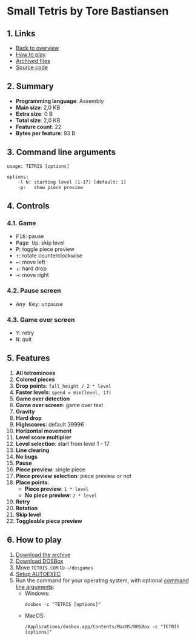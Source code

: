 # Small Tetris by Tore Bastiansen

## 1. Links

- [Back to overview](../README.md)
- [How to play](#6-how-to-play)
- [Archived files](https://github.com/nineteendo/tetris4karchive/tree/main/small-tetris/archive)
- [Source code](https://playdosgames.com/online/smalltetris)

## 2. Summary

- **Programming language**: Assembly
- **Main size**: 2,0 KB
- **Extra size**: 0 B
- **Total size**: 2,0 KB
- **Feature count**: 22
- **Bytes per feature**: 93 B

## 3. Command line arguments

```none
usage: TETRIS [options]

options:
    -l N: starting level (1-17) [default: 1]
    -p:   show piece preview
```

## 4. Controls

### 4.1. Game

- <kbd>F16</kbd>: pause
- <kbd>Page Up</kbd>: skip level
- <kbd>P</kbd>: toggle piece preview
- <kbd>↑</kbd>: rotate counterclockwise
- <kbd>←</kbd>: move left
- <kbd>↓</kbd>: hard drop
- <kbd>→</kbd>: move right

### 4.2. Pause screen

- <kbd>Any Key</kbd>: unpause

### 4.3. Game over screen

- <kbd>Y</kbd>: retry
- <kbd>N</kbd>: quit

## 5. Features

1. **All tetrominoes**
2. **Colored pieces**
3. **Drop points**: `fall_height / 2 * level`
4. **Faster levels**: `speed = min(level, 17)`
5. **Game over detection**
6. **Game over screen**: game over text
7. **Gravity**
8. **Hard drop**
9. **Highscores**: default 39996
10. **Horizontal movement**
11. **Level score multiplier**
12. **Level selection**: start from level 1 - 17
13. **Line clearing**
14. **No bugs**
15. **Pause**
16. **Piece preview**: single piece
17. **Piece preview selection**: piece preview or not
18. **Place points**:
    - **Piece preview**: `1 * level`
    - **No piece preview**: `2 * level`
19. **Retry**
20. **Rotation**
21. **Skip level**
22. **Toggleable piece preview**

## 6. How to play

1. [Download the archive](https://codeload.github.com/nineteendo/tetris4karchive/zip/refs/heads/main)
2. [Download DOSBox](https://sourceforge.net/projects/dosbox/files/latest/download)
3. Move `TETRIS.COM` to `~/dosgames`
4. [Setup AUTOEXEC](https://dosbox.com/wiki/AUTOEXEC)
5. Run the command for your operating system, with optional [command line arguments](#3-command-line-arguments):
    - Windows:
        ```shell
        dosbox -c "TETRIS [options]"
        ```
    - MacOS:
        ```shell
        /Applications/dosbox.app/Contents/MacOS/DOSBox -c "TETRIS [options]"
        ```